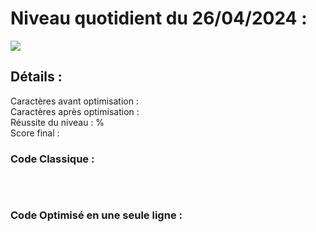 # Niveau quotidient du 26/04/2024 : 

<img src = "https://firebasestorage.googleapis.com/v0/b/cssbattleapp.appspot.com/o/user%2Fummd3POvEDfFyeFvVdOMG3OOrwE2%2Ftargets%2Ftarget_4bzWFhd.png?alt=media">


<br>

## Détails :

Caractères avant optimisation :                     <br>
Caractères après optimisation :                     <br>
Réussite du niveau : %                              <br>
Score final : 


### Code Classique :  

```html 

```

<br>

### Code Optimisé en une seule ligne : 

```html 

```